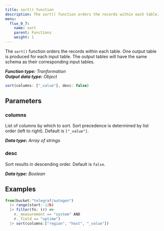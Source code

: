 ```yaml
---
title: sort() function
description: The sort() function orders the records within each table.
menu:
  flux_0_7:
    name: sort
    parent: Functions
    weight: 1
---
```


The `sort()` function orders the records within each table.
One output table is produced for each input table.
The output tables will have the same schema as their corresponding input tables.

_**Function type:** Tranformation_  
_**Output data type:** Object_

```js
sort(columns: ["_value"], desc: false)
```

## Parameters

### columns
List of columns by which to sort.
Sort precedence is determined by list order (left to right).
Default is `["_value"]`.

_**Data type:** Array of strings_

### desc
Sort results in descending order.
Default is `false`.

_**Data type:** Boolean_

## Examples
```js
from(bucket:"telegraf/autogen")
  |> range(start:-12h)
  |> filter(fn: (r) =>
    r._measurement == "system" AND
    r._field == "uptime")
  |> sort(columns:["region", "host", "_value"])
```
